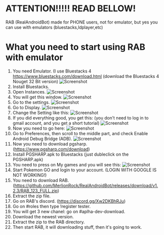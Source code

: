 # ATTENTION!!!!! READ BELLOW!
RAB (RealAndroidBot) made for PHONE users, not for emulator, but yes you can use with emulators (bluestacks,ldplayer,etc)



# What you need to start using RAB with emulator
1. You need Emulator. (I use Bluestacks 4 https://www.bluestacks.com/download.html (download the Bluestacks 4 Nouget 32 Bit version)
![Screenshot](https://i.imgur.com/WeeNSzf.png)
2. Install Bluestacks.
3. Open Instances.
![Screenshot](https://i.imgur.com/Urj6Vd4.png)
4. You will get this window.
![Screenshot](https://i.imgur.com/KYxZ7kG.png)
5. Go to the settings.
![Screenshot](https://i.imgur.com/S09DopP.png)
6. Go to Display.
![Screenshot](https://i.imgur.com/TzsucCg.png)
7. Change the Setting like this:
![Screenshot](https://i.imgur.com/ZSdIEZC.png)
8. If you did everything good, you get this: (you don't need to log in to gmail account, and you get a short tutorial)
![Screenshot](https://i.imgur.com/Z9W9BNb.png)
9. Now you need to go here:
![Screenshot](https://i.imgur.com/0meCHmA.png)
10. Go to Preferences, then scroll to the middle part, and check Enable Android Debug Bridge (ADB).
![Screenshot](https://i.imgur.com/28BL0mL.png)
11. Now you need to download pgsharp. (https://www.pgsharp.com/download)
12. Install PGSHARP.apk to Bluestacks (just dubleclick on the PGSHARP.apk)
13. You need to press on My games and you will see this:
![Screenshot](https://i.imgur.com/ZRXv93q.png)
14. Start Pokemon GO and login to your account. (LOGIN WITH GOOGLE IS NOT WORKING!)
14. You need to download RAB. (https://github.com/MerlionRock/RealAndroidBot/releases/download/v1.2.3/RAB_123_FULL.zip)
15. Extract the zip file.
16. Go on RAB's discord. (https://discord.gg/Xw2DKBhRJu)
17. Go on #roles then type !register tester.
18. You will get 3 new chanel: go on #aplha-dev-download.
19. Download the newest version.
20. Extract the zip to the RAB directory.
21. Then start RAB, it will downloading stuff, then it's going to work.
